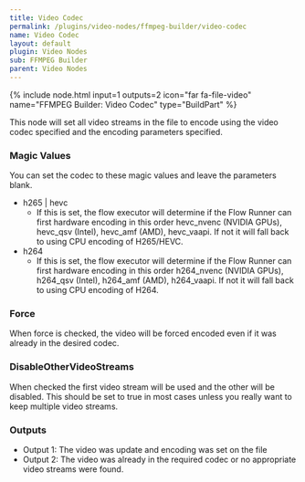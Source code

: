 ```yaml
---
title: Video Codec
permalink: /plugins/video-nodes/ffmpeg-builder/video-codec
name: Video Codec
layout: default
plugin: Video Nodes
sub: FFMPEG Builder
parent: Video Nodes
---
```


{% include node.html input=1 outputs=2 icon="far fa-file-video" name="FFMPEG Builder: Video Codec" type="BuildPart" %}

This node will set all video streams in the file to encode using the video codec specified and the encoding parameters specified.

### Magic Values
You can set the codec to these magic values and leave the parameters blank.
* h265 | hevc
  * If this is set, the flow executor will determine if the Flow Runner can first hardware encoding in this order hevc_nvenc (NVIDIA GPUs), hevc_qsv (Intel), hevc_amf (AMD), hevc_vaapi.  If not it will fall back to using CPU encoding of H265/HEVC.
* h264
  *  If this is set, the flow executor will determine if the Flow Runner can first hardware encoding in this order h264_nvenc (NVIDIA GPUs), h264_qsv (Intel), h264_amf (AMD), h264_vaapi.  If not it will fall back to using CPU encoding of H264.

### Force
When force is checked, the video will be forced encoded even if it was already in the desired codec.

### DisableOtherVideoStreams
When checked the first video stream will be used and the other will be disabled.   This should be set to true in most cases unless you really want to keep multiple video streams.

### Outputs
* Output 1: The video was update and encoding was set on the file
* Output 2: The video was already in the required codec or no appropriate video streams were found.
